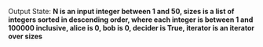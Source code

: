 Output State: **N is an input integer between 1 and 50, sizes is a list of integers sorted in descending order, where each integer is between 1 and 100000 inclusive, alice is 0, bob is 0, decider is True, iterator is an iterator over sizes**